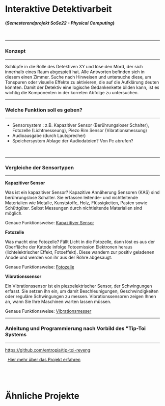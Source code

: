 # Interaktive Detektivarbeit
#### (*Semesterendprojekt SoSe22 - Physical Computing*)
 &nbsp;


---
### **Konzept**
---
Schlüpfe in die Rolle des Detektiven XY und löse den Mord, der sich innerhalb eines Raum abgespielt hat. 
Alle Antworten befinden sich in diesem einen Zimmer. Suche nach Hinweisen und untersuche diese, um Tonspuren oder visuelle Effekte zu aktivieren, die auf die Aufklärung deuten könnten.
Damit der Detektiv eine logische Gedankenkette bilden kann, ist es wichtig die Komponenten in der korreten Abfolge zu untersuchen.

---
### **Welche Funktion soll es geben?**
---

- Sensorsystem :
  z.B. Kapazitiver Sensor (Berührungsloser Schalter), Fotozelle (Lichtmesseung), Piezo Rim Sensor (Vibrationsmessung)
- Audioausgabe
  (durch Lautsprecher)
- Speichersystem
  Ablage der Audiodateien? Von Pc abrufen?
  
 &nbsp;
 
 ---
### **Vergleiche der Sensortypen**
---

**Kapazitiver Sensor**

Was ist ein kapazitiver Sensor? 
Kapazitive Annäherung Sensoren (KAS) sind berührungslose Schalter.
Sie erfassen leitende- und nichtleitende Materialien wie Metalle, Kunststoffe, Holz, Flüssigkeiten, Pasten sowie Schüttgüter. 
Selbst Messungen durch nichtleitende Materialien sind möglich.

Genaue Funktionsweise:
[Kapazitiver Sensor](//www.baumer.com/ch/de/service-support/funktionsweise/funktionsweise-und-technologie-von-kapazitiven-sensoren/a/Know-how_Function_Capacitive-sensors)

**Fotozelle**

Was macht eine Fotozelle?
Fällt Licht in die Fotozelle, dann löst es aus der Oberfläche der Katode infolge Fotoemission Elektronen heraus (lichtelektrischer Effekt, Fotoeffekt). Diese wandern zur positiv geladenen Anode und werden von ihr aus der Röhre abgesaugt.

Genaue Funktionsweise:
[Fotozelle](https://www.lernhelfer.de/schuelerlexikon/physik/artikel/fotozelle)


**Vibrationssensor**

Ein Vibrationssensor ist ein piezoelektrischer Sensor, der Schwingungen erfasst. Sie setzen ihn ein, um damit Beschleunigungen, Geschwindigkeiten oder reguläre Schwingungen zu messen. Vibrationssensoren zeigen Ihnen an, wann Sie Ihre Maschinen warten lassen müssen.

Genaue Funktionsweise:
[Vibrationsmesser](https://www.youtube.com/watch?v=Z0wZv8aDwlY)

---
### **Anleitung und Programmierung nach Vorbild des "Tip-Toi Systems**
---
https://github.com/entropia/tip-toi-reveng

 &nbsp;
[Hier mehr über das Projekt erfahren](https://www.behance.net/gallery/17327583/Klangfarben?tracking_source=search_projects_recommended%7Cphysical%20computing)

 &nbsp;
---

# Ähnliche Projekte
 &nbsp;
